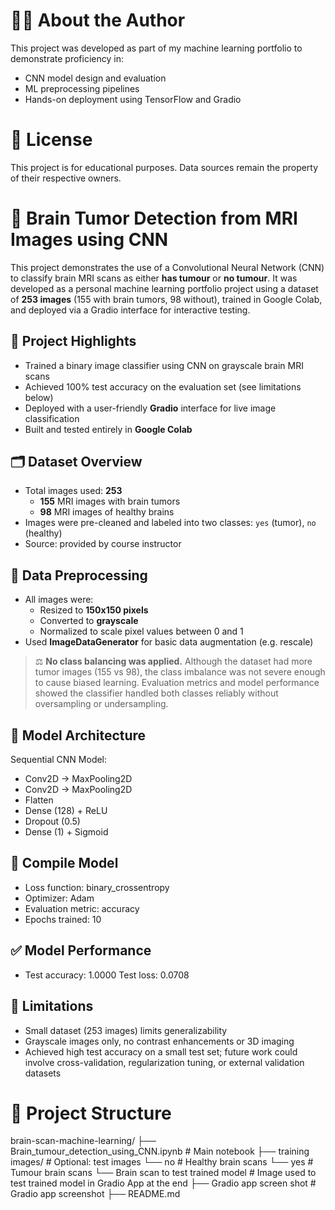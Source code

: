 # 🙋‍♀️ About the Author
This project was developed as part of my machine learning portfolio to demonstrate proficiency in:
- CNN model design and evaluation
- ML preprocessing pipelines
- Hands-on deployment using TensorFlow and Gradio

# 📜 License
This project is for educational purposes. Data sources remain the property of their respective owners.

# 🧠 Brain Tumor Detection from MRI Images using CNN

This project demonstrates the use of a Convolutional Neural Network (CNN) to classify brain MRI scans as either **has tumour** or **no tumour**. It was developed as a personal machine learning portfolio project using a dataset of **253 images** (155 with brain tumors, 98 without), trained in Google Colab, and deployed via a Gradio interface for interactive testing.

## 📌 Project Highlights

- Trained a binary image classifier using CNN on grayscale brain MRI scans
- Achieved 100% test accuracy on the evaluation set (see limitations below)
- Deployed with a user-friendly **Gradio** interface for live image classification
- Built and tested entirely in **Google Colab**

## 🗂️ Dataset Overview

- Total images used: **253**
  - **155** MRI images with brain tumors
  - **98** MRI images of healthy brains
- Images were pre-cleaned and labeled into two classes: `yes` (tumor), `no` (healthy)
- Source: provided by course instructor

## 🔎 Data Preprocessing

- All images were:
  - Resized to **150x150 pixels**
  - Converted to **grayscale**
  - Normalized to scale pixel values between 0 and 1
- Used **ImageDataGenerator** for basic data augmentation (e.g. rescale)

> ⚖️ **No class balancing was applied.**
Although the dataset had more tumor images (155 vs 98), the class imbalance was not severe enough to cause biased learning. Evaluation metrics and model performance showed the classifier handled both classes reliably without oversampling or undersampling.

## 🧠 Model Architecture

Sequential CNN Model:
- Conv2D → MaxPooling2D
- Conv2D → MaxPooling2D
- Flatten
- Dense (128) + ReLU
- Dropout (0.5)
- Dense (1) + Sigmoid

## 🧠 Compile Model
- Loss function: binary_crossentropy
- Optimizer: Adam
- Evaluation metric: accuracy
- Epochs trained: 10

## ✅ Model Performance
- Test accuracy: 1.0000
Test loss: 0.0708

## 📌 Limitations
- Small dataset (253 images) limits generalizability
- Grayscale images only, no contrast enhancements or 3D imaging
- Achieved high test accuracy on a small test set; future work could involve cross-validation, regularization tuning, or external validation datasets

# 📁 Project Structure
brain-scan-machine-learning/
├── Brain_tumour_detection_using_CNN.ipynb     # Main notebook
├── training images/                           # Optional: test images
    └── no                                     # Healthy brain scans
    └── yes                                    # Tumour brain scans
    └── Brain scan to test trained model       # Image used to test trained model in Gradio App at the end
├── Gradio app screen shot                     # Gradio app screenshot
├── README.md
